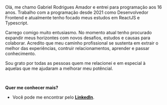 Olá, me chamo Gabriel Rodrigues Amador e entrei para programação aos 16 anos. Trabalho com a programação desde 2021 como Desenvolvedor Frontend e atualmente tenho focado meus estudos em ReactJS e Typescript.

Carrego comigo muito entusiasmo. No momento atual tenho procurado expandir meus horizontes com novos desafios, estudos e causas para colaborar. Acredito que meu caminho profissional se sustenta em extrair o melhor das experiências, contruir relacionamentos, aprender e passar conhecimento. 

Sou grato por todas as pessoas quem me relacionei e em especial à aquelas que me ajudaram a melhorar meu potêncial.

<br />

**Quer me conhecer mais?**  

- Você pode me encontrar pelo **[LinkedIn](https://www.linkedin.com/in/gabriel-rodrigues-amador/)**.
